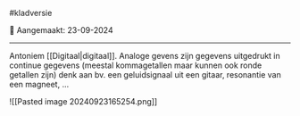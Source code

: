 #kladversie 

📅 Aangemaakt: 23-09-2024

---
Antoniem [[Digitaal|digitaal]]. Analoge gevens zijn gegevens uitgedrukt in continue gegevens (meestal kommagetallen maar kunnen ook ronde getallen zijn) denk aan bv. een geluidsignaal uit een gitaar, resonantie van een magneet, ...

![[Pasted image 20240923165254.png]]
